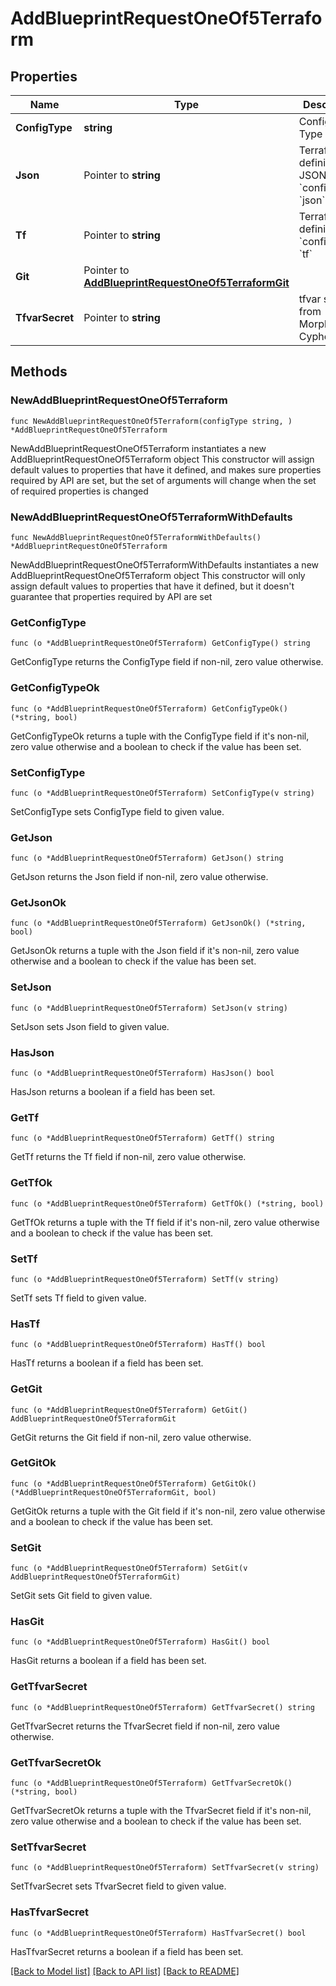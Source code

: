 # AddBlueprintRequestOneOf5Terraform

## Properties

Name | Type | Description | Notes
------------ | ------------- | ------------- | -------------
**ConfigType** | **string** | Configuration Type | 
**Json** | Pointer to **string** | Terraform definition in JSON for &#x60;configType&#x60; &#x60;json&#x60; | [optional] 
**Tf** | Pointer to **string** | Terraform definition for &#x60;configType&#x60; &#x60;tf&#x60; | [optional] 
**Git** | Pointer to [**AddBlueprintRequestOneOf5TerraformGit**](AddBlueprintRequestOneOf5TerraformGit.md) |  | [optional] 
**TfvarSecret** | Pointer to **string** | tfvar secret from Morpheus Cypher | [optional] 

## Methods

### NewAddBlueprintRequestOneOf5Terraform

`func NewAddBlueprintRequestOneOf5Terraform(configType string, ) *AddBlueprintRequestOneOf5Terraform`

NewAddBlueprintRequestOneOf5Terraform instantiates a new AddBlueprintRequestOneOf5Terraform object
This constructor will assign default values to properties that have it defined,
and makes sure properties required by API are set, but the set of arguments
will change when the set of required properties is changed

### NewAddBlueprintRequestOneOf5TerraformWithDefaults

`func NewAddBlueprintRequestOneOf5TerraformWithDefaults() *AddBlueprintRequestOneOf5Terraform`

NewAddBlueprintRequestOneOf5TerraformWithDefaults instantiates a new AddBlueprintRequestOneOf5Terraform object
This constructor will only assign default values to properties that have it defined,
but it doesn't guarantee that properties required by API are set

### GetConfigType

`func (o *AddBlueprintRequestOneOf5Terraform) GetConfigType() string`

GetConfigType returns the ConfigType field if non-nil, zero value otherwise.

### GetConfigTypeOk

`func (o *AddBlueprintRequestOneOf5Terraform) GetConfigTypeOk() (*string, bool)`

GetConfigTypeOk returns a tuple with the ConfigType field if it's non-nil, zero value otherwise
and a boolean to check if the value has been set.

### SetConfigType

`func (o *AddBlueprintRequestOneOf5Terraform) SetConfigType(v string)`

SetConfigType sets ConfigType field to given value.


### GetJson

`func (o *AddBlueprintRequestOneOf5Terraform) GetJson() string`

GetJson returns the Json field if non-nil, zero value otherwise.

### GetJsonOk

`func (o *AddBlueprintRequestOneOf5Terraform) GetJsonOk() (*string, bool)`

GetJsonOk returns a tuple with the Json field if it's non-nil, zero value otherwise
and a boolean to check if the value has been set.

### SetJson

`func (o *AddBlueprintRequestOneOf5Terraform) SetJson(v string)`

SetJson sets Json field to given value.

### HasJson

`func (o *AddBlueprintRequestOneOf5Terraform) HasJson() bool`

HasJson returns a boolean if a field has been set.

### GetTf

`func (o *AddBlueprintRequestOneOf5Terraform) GetTf() string`

GetTf returns the Tf field if non-nil, zero value otherwise.

### GetTfOk

`func (o *AddBlueprintRequestOneOf5Terraform) GetTfOk() (*string, bool)`

GetTfOk returns a tuple with the Tf field if it's non-nil, zero value otherwise
and a boolean to check if the value has been set.

### SetTf

`func (o *AddBlueprintRequestOneOf5Terraform) SetTf(v string)`

SetTf sets Tf field to given value.

### HasTf

`func (o *AddBlueprintRequestOneOf5Terraform) HasTf() bool`

HasTf returns a boolean if a field has been set.

### GetGit

`func (o *AddBlueprintRequestOneOf5Terraform) GetGit() AddBlueprintRequestOneOf5TerraformGit`

GetGit returns the Git field if non-nil, zero value otherwise.

### GetGitOk

`func (o *AddBlueprintRequestOneOf5Terraform) GetGitOk() (*AddBlueprintRequestOneOf5TerraformGit, bool)`

GetGitOk returns a tuple with the Git field if it's non-nil, zero value otherwise
and a boolean to check if the value has been set.

### SetGit

`func (o *AddBlueprintRequestOneOf5Terraform) SetGit(v AddBlueprintRequestOneOf5TerraformGit)`

SetGit sets Git field to given value.

### HasGit

`func (o *AddBlueprintRequestOneOf5Terraform) HasGit() bool`

HasGit returns a boolean if a field has been set.

### GetTfvarSecret

`func (o *AddBlueprintRequestOneOf5Terraform) GetTfvarSecret() string`

GetTfvarSecret returns the TfvarSecret field if non-nil, zero value otherwise.

### GetTfvarSecretOk

`func (o *AddBlueprintRequestOneOf5Terraform) GetTfvarSecretOk() (*string, bool)`

GetTfvarSecretOk returns a tuple with the TfvarSecret field if it's non-nil, zero value otherwise
and a boolean to check if the value has been set.

### SetTfvarSecret

`func (o *AddBlueprintRequestOneOf5Terraform) SetTfvarSecret(v string)`

SetTfvarSecret sets TfvarSecret field to given value.

### HasTfvarSecret

`func (o *AddBlueprintRequestOneOf5Terraform) HasTfvarSecret() bool`

HasTfvarSecret returns a boolean if a field has been set.


[[Back to Model list]](../README.md#documentation-for-models) [[Back to API list]](../README.md#documentation-for-api-endpoints) [[Back to README]](../README.md)


